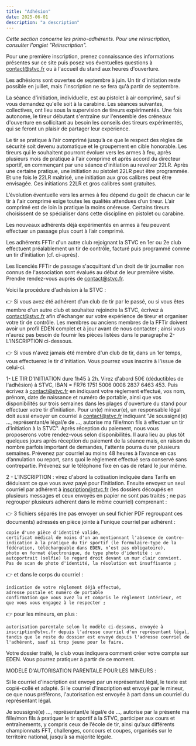 ```yaml
---
title: "Adhésion"
date: 2025-06-01
description: "a description"
---
```


_Cette section concerne les primo-adhérents. Pour une réinscription, consulter l'onglet "Réinscription"._

Pour une première inscription, prenez connaissance des informations présentes sur ce site puis posez vos éventuelles questions à contact@stvc.fr ou à l'accueil du stand aux heures d'ouverture. 

Les adhésions sont ouvertes de septembre à juin. Un tir d'initiation reste possible en juillet, mais l'inscription ne se fera qu'à partir de septembre.

La séance d'initiation, individuelle, est au pistolet à air comprimé, sauf si vous demandez qu'elle soit à la carabine. Les séances suivantes, collectives, ont lieu sous la supervision de tireurs expérimentés. Une fois autonome, le tireur débutant s'entraîne sur l'ensemble des créneaux d'ouverture en sollicitant au besoin les conseils des tireurs expérimentés, qui se feront un plaisir de partager leur expérience.

<!--- Pistolet à air comprimé -->
Le tir se pratique à l’air comprimé jusqu’à ce que le respect des règles de sécurité soit devenu automatique et le groupement en cible honorable. Les tireurs qui le souhaitent pourront évoluer vers les armes à feu, après plusieurs mois de pratique à l'air comprimé et après accord du directeur sportif, en commençant par une séance d'initiation au revolver 22LR. Après une certaine pratique, une initiation au pistolet 22LR peut être programmée. Et une fois le 22LR maîtrisé, une initiation aux gros calibres peut être envisagée. Ces initiations 22LR et gros calibres sont gratuites.

<!--- Pistolet 22 LR -->
L’évolution éventuelle vers les armes à feu dépend du goût de chacun car le tir à l'air comprimé exige toutes les qualités attendues d’un tireur. L’air comprimé est de loin la pratique la moins onéreuse. Certains tireurs choisissent de se spécialiser dans cette discipline en pistolet ou carabine.

Les nouveaux adhérents déjà expérimentés en armes à feu peuvent effectuer un passage plus court à l’air comprimé. 

Les adhérents FFTir d'un autre club rejoignant la STVC en 1er ou 2e club effectuent préalablement un tir de contrôle, facturé puis programmé comme un tir d'initiation (cf. ci-après).

Les licenciés FFTir de passage s'acquittant d'un droit de tir journalier non connus de l'association sont évalués au début de leur première visite. Prendre rendez-vous auprès de contact@stvc.fr.

Voici la procédure d'adhésion à la STVC : 

👉 Si vous avez été adhérent d'un club de tir par le passé, ou si vous êtes membre d'un autre club et souhaitez rejoindre la STVC, écrivez à contact@stvc.fr afin d'échanger sur votre expérience de tireur et organiser votre tir de contrôle. Les membres ou anciens membres de la FFTir doivent avoir un profil EDEN complet et à jour avant de nous contacter ; ainsi vous n'aurez pas besoin de fournir les pièces listées dans le paragraphe 2-L'INSCRIPTION ci-dessous.

👉 Si vous n'avez jamais été membre d'un club de tir, dans un 1er temps, vous effectuerez le tir d’initiation. Vous pourrez vous inscrire à l'issue de celui-ci. 

1- LE TIR D’INITIATION dure 1h45 à 2h. Virez d'abord 50€ (déductibles de l'adhésion) à STVC, IBAN = FR76 1751 5006 0008 2837 6463 453. Puis écrivez à contact@stvc.fr en indiquant votre règlement effectué, vos nom, prénom, date de naissance et numéro de portable, ainsi que vos disponibilités sur trois semaines dans les plages d'ouverture du stand pour effectuer votre tir d'initiation.
Pour un(e) mineur(e), un responsable légal doit aussi envoyer un courriel à contact@stvc.fr indiquant "Je soussigné(e) …, représentant/e légal/e de …, autorise ma fille/mon fils à effectuer un tir d'initiation à la STVC". 
Après réception du paiement, nous vous proposerons votre rendez-vous selon disponibilités. Il aura lieu au plus tôt quelques jours après réception du paiement de la séance mais, en raison du nombre parfois important de demandes, l'attente pourra durer plusieurs semaines.
Prévenez par courriel au moins 48 heures à l’avance en cas d’annulation ou report, sans quoi le règlement effectué sera conservé sans contrepartie. Prévenez sur le téléphone fixe en cas de retard le jour même.

2 - L’INSCRIPTION : virez d'abord la cotisation indiquée dans Tarifs en déduisant ce que vous avez payé pour l’initiation. Ensuite envoyez un seul courriel par adhérent à inscription@stvc.fr (les dossiers découpés en plusieurs messages et ceux envoyés en papier ne sont pas traités ; ne pas regrouper plusieurs adhérent dans le même courriel) comprenant :

👉 3 fichiers séparés (ne pas envoyer un seul fichier PDF regroupant ces documents) adressés en pièce jointe à l'unique courriel par adhérent :

    copie d'une pièce d'identité valide,
    certificat médical de moins d'un an mentionnant l'absence de contre-indication à la pratique du tir sportif (le formulaire-type de la fédération, téléchargeable dans EDEN, n’est pas obligatoire),
    photo en format électronique, de type photo d'identité : un autoportrait (selfie) le regard droit devant un mur clair convient. Pas de scan de photo d'identité, la résolution est insuffisante ;

👉 et dans le corps du courriel :

    indication de votre règlement déjà effectué,
    adresse postale et numéro de portable
    confirmation que vous avez lu et compris le règlement intérieur, et que vous vous engagez à le respecter ;

👉 pour les mineurs, en plus :

    autorisation parentale selon le modèle ci-dessous, envoyée à inscription@stvc.fr depuis l'adresse courriel d'un représentant légal, tandis que le reste du dossier est envoyé depuis l'adresse courriel de l'adhérent, sauf si trop jeune pour le faire.

Votre dossier traité, le club vous indiquera comment créer votre compte sur EDEN. Vous pourrez pratiquer à partir de ce moment. 

MODELE D'AUTORISATION PARENTALE POUR LES MINEURS :

Si le courriel d'inscription est envoyé par un représentant légal, le texte est copié-collé et adapté. Si le courriel d'inscription est envoyé par le mineur, ce que nous préférons, l'autorisation est envoyée à part dans un courriel du représentant légal.

Je soussigné(e) …, représentant/e légal/e de …, autorise par la présente ma fille/mon fils à pratiquer le tir sportif à la STVC, participer aux cours et entraînements, y compris ceux de l’école de tir, ainsi qu’aux différents championnats FFT, challenges, concours et coupes, organisés sur le territoire national, jusqu’à sa majorité légale.

